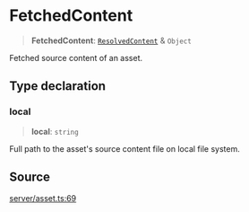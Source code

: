 # FetchedContent

> **FetchedContent**: [`ResolvedContent`](ResolvedContent.md) & `Object`

Fetched source content of an asset.

## Type declaration

### local

> **local**: `string`

Full path to the asset's source content file on local file system.

## Source

[server/asset.ts:69](https://github.com/Elringus/Imgit/blob/cf06d86/src/server/asset.ts#L69)
